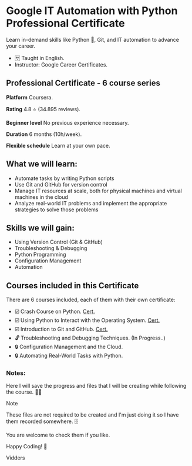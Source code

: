 # Google IT Automation with Python Professional Certificate
Learn in-demand skills like Python :snake:, Git, and IT automation to advance your career.

- :sa: Taught in English.
- Instructor: Google Career Certificates.


## Professional Certificate - 6 course series
**Platform**
Coursera.

**Rating**
4.8 :star: (34.895 reviews).

**Beginner level**
No previous experience necessary.

**Duration**
6 months (10h/week).

**Flexible schedule**
Learn at your own pace.


## What we will learn:
- Automate tasks by writing Python scripts
- Use Git and GitHub for version control
- Manage IT resources at scale, both for physical machines and virtual machines in the cloud 
- Analyze real-world IT problems and implement the appropriate strategies to solve those problems


## Skills we will gain:
- Using Version Control (Git & GitHub)
- Troubleshooting & Debugging
- Python Programming
- Configuration Management
- Automation


## Courses included in this Certificate 
There are 6 courses included, each of them with their own certificate:
- :ballot_box_with_check: Crash Course on Python. [Cert.](https://coursera.org/verify/PSLM4Y9NGPUT)
- :ballot_box_with_check: Using Python to Interact with the Operating System. [Cert.](https://coursera.org/verify/7ZT3HXJFJF5F)
- :ballot_box_with_check: Introduction to Git and GitHub. [Cert.](https://coursera.org/verify/99D85T5J4EZP)
- :unlock: Troubleshooting and Debugging Techniques. (In Progress..)
- :lock: Configuration Management and the Cloud.
- :lock: Automating Real-World Tasks with Python.

### Notes:
Here I will save the progress and files that I will be creating while following the course. :man_technologist:

> [!NOTE]
> These files are not required to be created and I'm just doing it so I have them recorded somewhere. :file_cabinet:

You are welcome to check them if you like.


Happy Coding! :tada:

Vidders